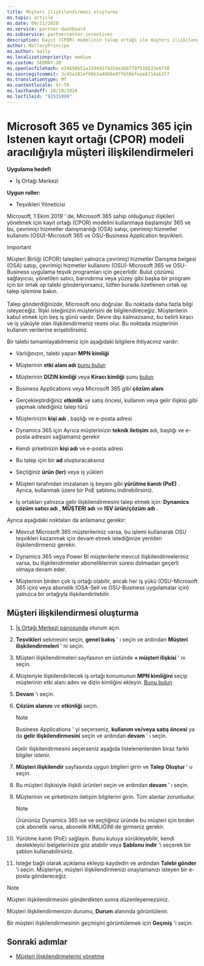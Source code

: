 ```yaml
---
title: Müşteri ilişkilendirmesi oluşturma
ms.topic: article
ms.date: 09/11/2020
ms.service: partner-dashboard
ms.subservice: partnercenter-incentives
description: Kayıt (CPOR) modelinin talep ortağı ile müşteri ilişkilendirmeleri oluşturun. Microsoft 365 & Dynamics 365 müşterileri için Sales, Usage, teşvikleri yönetimine yardımcı olur.
author: MalloryPrincipe
ms.author: mallp
ms.localizationpriority: medium
ms.custom: SEOMAY.20
ms.openlocfilehash: e34698b51a159445f4354e366f79f510533e6f30
ms.sourcegitcommit: 3c45a181ef86b3a4866e97fb50efeae8714ab3f7
ms.translationtype: MT
ms.contentlocale: tr-TR
ms.lasthandoff: 10/19/2020
ms.locfileid: "92531999"
---
```

# <a name="customer-associations-via-the-claimed-partner-of-record-cpor-model-for-microsoft-365-and-dynamics-365"></a>Microsoft 365 ve Dynamics 365 için Istenen kayıt ortağı (CPOR) modeli aracılığıyla müşteri ilişkilendirmeleri

**Uygulama hedefi**

- İş Ortağı Merkezi

**Uygun roller:**

- Teşvikleri Yöneticisi

Microsoft, 1 Ekim 2019 ' de, Microsoft 365 sahip olduğunuz ilişkileri yönetmek için kayıt ortağı (CPOR) modelini kullanmaya başlamıştır 365 ve bu, çevrimiçi hizmetler danışmanlığı (OSA) satışı, çevrimiçi hizmetler kullanımı (OSU)-Microsoft 365 ve OSU-Business Application teşvikleri.

>[!Important]
> Müşteri Birliği (CPOR) talepleri yalnızca çevrimiçi hizmetler Danışma belgesi (OSA) satışı, çevrimiçi hizmetler kullanımı (OSU)-Microsoft 365 ve OSU-Business uygulama teşvik programları için geçerlidir. Bulut çözümü sağlayıcısı, yönetilen satıcı, barındırma veya yüzey gibi başka bir program için bir ortak op talebi gönderiyorsanız, lütfen burada özetlenen ortak op talep işlemine bakın. <br><br>Talep gönderdiğinizde, Microsoft onu doğrular. Bu noktada daha fazla bilgi isteyeceğiz. İlişki isteğinizin müşterisini de bilgilendireceğiz. Müşterilerin kabul etmek için beş iş günü vardır. Devre dışı kalmazsanız, bu belirli kiracı ve iş yüküyle olan ilişkilendirmeniz resmi olur. Bu noktada müşterinin kullanım verilerine erişebilirsiniz. 

Bir talebi tamamlayabilmeniz için aşağıdaki bilgilere ihtiyacınız vardır:

- Varlığınızın, talebi yapan **MPN kimliği**

- Müşterinin **etki alanı adı** [bunu bulun](find-domain-name.md)

- Müşterinin **DIZIN kimliği** veya **Kiracı kimliği** şunu [bulun](find-domain-name.md)

- Business Applications veya Microsoft 365 gibi **çözüm alanı**

- Gerçekleştirdiğiniz **etkinlik** ve satış öncesi, kullanım veya gelir ilişkisi gibi yapmak istediğiniz talep türü

- Müşterinizin **kişi adı** , başlığı ve e-posta adresi

- Dynamics 365 için Ayrıca müşterinizin **teknik iletişim** adı, başlığı ve e-posta adresini sağlamanız gerekir

- Kendi şirketinizin **kişi adı** ve e-posta adresi

- Bu talep için bir **ad** oluşturacaksınız

- Seçtiğiniz **ürün (ler)** veya iş yükleri

- Müşteri tarafından imzalanan iş beyanı gibi **yürütme kanıtı (PoE)** . Ayrıca, kullanmak üzere bir PoE şablonu indirebilirsiniz.

- İş ortakları yalnızca gelir ilişkilendirmesini talep etmek için: **Dynamics çözüm satıcı adı** , **MÜŞTERI adı** ve **ISV ürün/çözüm adı** . 

Ayrıca aşağıdaki noktaları da anlamanız gerekir:

- Mevcut Microsoft 365 müşterileriniz varsa, bu işlemi kullanarak OSU teşvikleri kazanmak için devam etmek istediğinize yeniden ilişkilendirmeniz gerekir.

- Dynamics 365 veya Power BI müşterilerle mevcut ilişkilendirmeleriniz varsa, bu ilişkilendirmeler aboneliklerinin süresi dolmadan geçerli olmaya devam eder.

- Müşterinin birden çok iş ortağı olabilir, ancak her iş yükü (OSU-Microsoft 365 için) veya abonelik (OSA-Sell ve OSU-Business uygulamalar için) yalnızca bir ortağıyla ilişkilendirilebilir.

## <a name="create-a-customer-association"></a>Müşteri ilişkilendirmesi oluşturma

1. [İş Ortağı Merkezi panosunda](https://partner.microsoft.com/dashboard/) oturum açın.

2. **Teşvikleri** sekmesini seçin, **genel bakış** ' ı seçin ve ardından **Müşteri ilişkilendirmeleri** ' ni seçin.

3. Müşteri ilişkilendirmeleri sayfasının en üstünde **+ müşteri ilişkisi** ' nı seçin.

4. Müşteriyle ilişkilendirilecek iş ortağı konumunun **MPN kimliğini** seçip müşterinin etki alanı adını ve dizin kimliğini ekleyin. [Bunu bulun](find-domain-name.md)

5. **Devam** ’ı seçin.

6. **Çözüm alanını** ve **etkinliği** seçin. 

   >[!Note]
   >
   >Business Applications ' yi seçerseniz, **kullanım ve/veya satış öncesi** ya da **gelir ilişkilendirmesini** seçin ve ardından **devam** ' ı seçin. 
   <br><br>Gelir ilişkilendirmesini seçerseniz aşağıda listelenenlerden biraz farklı bilgiler istenir.

7. **Müşteri ilişkilendir** sayfasında uygun bilgileri girin ve **Talep Oluştur** ' u seçin.

8. Bu müşteri ilişkisiyle ilişkili ürünleri seçin ve ardından **devam** ' ı seçin.

9. Müşterinin ve şirketinizin iletişim bilgilerini girin. Tüm alanlar zorunludur. 

   >[!NOTE]
   >Ürününüz Dynamics 365 ise ve seçtiğiniz üründe bu müşteri için birden çok abonelik varsa, abonelik KIMLIĞINI de girmeniz gerekir.

10. Yürütme kanıtı (PoE) sağlayın. Bunu kutuya sürükleyebilir, kendi destekleyici belgelerinize göz atabilir veya **Şablonu indir** 'i seçerek bir şablon kullanabilirsiniz. 

11. İsteğe bağlı olarak açıklama ekleyip kaydedin ve ardından **Talebi gönder** 'i seçin. Müşteriye, müşteri ilişkilendirmenizi onaylamanızı isteyen bir e-posta göndereceğiz.

   >[!NOTE]
   >Müşteri ilişkilendirmesini gönderdikten sonra düzenleyemezsiniz.

Müşteri ilişkilendirmenizin durumu, **Durum** alanında görüntülenir.

Bir müşteri ilişkilendirmesinin geçmişini görüntülemek için **Geçmiş** 'i seçin.

## <a name="next-steps"></a>Sonraki adımlar

- [Müşteri ilişkilendirmelerini yönetme](incentives-manage-customer-associations.md)